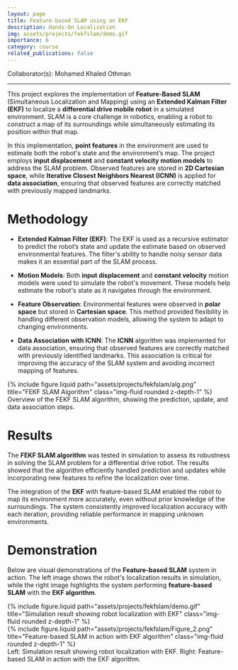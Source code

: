 ```yaml
---
layout: page
title: Feature-based SLAM using an EKF
description: Hands-On Localization
img: assets/projects/fekfslam/demo.gif
importance: 6
category: course
related_publications: false
---
```


Collaborator(s): Mohamed Khaled Othman

---

This project explores the implementation of **Feature-Based SLAM** (Simultaneous Localization and Mapping) using an **Extended Kalman Filter (EKF)** to localize a **differential drive mobile robot** in a simulated environment. SLAM is a core challenge in robotics, enabling a robot to construct a map of its surroundings while simultaneously estimating its position within that map.

In this implementation, **point features** in the environment are used to estimate both the robot's state and the environment’s map. The project employs **input displacement** and **constant velocity motion models** to address the SLAM problem. Observed features are stored in **2D Cartesian space**, while **Iterative Closest Neighbors Nearest (ICNN)** is applied for **data association**, ensuring that observed features are correctly matched with previously mapped landmarks.

# Methodology

- **Extended Kalman Filter (EKF)**: The EKF is used as a recursive estimator to predict the robot’s state and update the estimate based on observed environmental features. The filter's ability to handle noisy sensor data makes it an essential part of the SLAM process.
  
- **Motion Models**: Both **input displacement** and **constant velocity** motion models were used to simulate the robot's movement. These models help estimate the robot's state as it navigates through the environment.

- **Feature Observation**: Environmental features were observed in **polar space** but stored in **Cartesian space**. This method provided flexibility in handling different observation models, allowing the system to adapt to changing environments.

- **Data Association with ICNN**: The **ICNN** algorithm was implemented for data association, ensuring that observed features are correctly matched with previously identified landmarks. This association is critical for improving the accuracy of the SLAM system and avoiding incorrect mapping of features.

<div class="row justify-content-sm-center">
    <div class="col-sm-8 mt-3 mt-md-0">
        {% include figure.liquid path="assets/projects/fekfslam/alg.png" title="FEKF SLAM Algorithm" class="img-fluid rounded z-depth-1" %}
    </div>
</div>
<div class="caption">
    Overview of the FEKF SLAM algorithm, showing the prediction, update, and data association steps.
</div>

# Results
The **FEKF SLAM algorithm** was tested in simulation to assess its robustness in solving the SLAM problem for a differential drive robot. The results showed that the algorithm efficiently handled prediction and updates while incorporating new features to refine the localization over time. 

The integration of the **EKF** with feature-based SLAM enabled the robot to map its environment more accurately, even without prior knowledge of the surroundings. The system consistently improved localization accuracy with each iteration, providing reliable performance in mapping unknown environments.

# Demonstration
Below are visual demonstrations of the **Feature-based SLAM** system in action. The left image shows the robot's localization results in simulation, while the right image highlights the system performing **feature-based SLAM** with the **EKF algorithm**.

<div class="row justify-content-sm-center">
    <div class="col-sm-6 mt-3 mt-md-0">
        {% include figure.liquid path="assets/projects/fekfslam/demo.gif" title="Simulation result showing robot localization with EKF" class="img-fluid rounded z-depth-1" %}
    </div>
    <div class="col-sm-6 mt-3 mt-md-0">
        {% include figure.liquid path="assets/projects/fekfslam/Figure_2.png" title="Feature-based SLAM in action with EKF algorithm" class="img-fluid rounded z-depth-1" %}
    </div>
</div>
<div class="caption">
    Left: Simulation result showing robot localization with EKF. Right: Feature-based SLAM in action with the EKF algorithm.
</div>

<!-- # Conclusion
The implementation of **Feature-Based SLAM using EKF** demonstrates a solid foundation for advancing SLAM in autonomous robots. The integration of feature observations, motion models, and data association with **ICNN** helped to enhance the mapping accuracy and localization in environments without prior map knowledge. This approach lays the groundwork for solving more complex SLAM problems and paves the way for further research and development in autonomous navigation. -->
